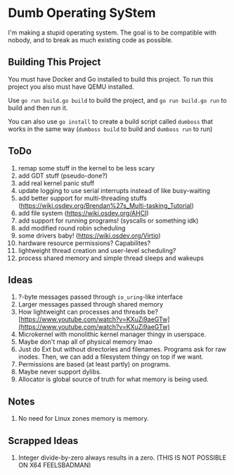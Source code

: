 # Dumb Operating SyStem
I'm making a stupid operating system. The goal is to be compatible with nobody,
and to break as much existing code as possible.

## Building This Project
You must have Docker and Go installed to build this project. To run this project
you also must have QEMU installed.

Use `go run build.go build` to build the project, and `go run build.go run` to
build and then run it.

You can also use `go install` to create a build script called `dumboss` that works
in the same way (`dumboss build` to build and `dumboss run` to run)

## ToDo
1. remap some stuff in the kernel to be less scary
2. add GDT stuff (pseudo-done?)
3. add real kernel panic stuff
4. update logging to use serial interrupts instead of like busy-waiting
5. add better support for multi-threading stuffs
   (https://wiki.osdev.org/Brendan%27s_Multi-tasking_Tutorial)
6. add file system (https://wiki.osdev.org/AHCI)
7. add support for running programs! (syscalls or something idk)
8. add modified round robin scheduling
9. some drivers baby! (https://wiki.osdev.org/Virtio)
0. hardware resource permissions? Capabilites?
1. lightweight thread creation and user-level scheduling?
2. process shared memory and simple thread sleeps and wakeups

## Ideas
1. ?-byte messages passed through `io_uring`-like interface
2. Larger messages passed through shared memory
3. How lightweight can processes and threads be?
   [https://www.youtube.com/watch?v=KXuZi9aeGTw](https://www.youtube.com/watch?v=KXuZi9aeGTw)
4. Microkernel with monolithic kernel manager thingy in userspace.
5. Maybe don't map all of physical memory lmao
6. Just do Ext but without directories and filenames. Programs ask for raw inodes.
   Then, we can add a filesystem thingy on top if we want.
7. Permissions are based (at least partly) on programs.
8. Maybe never support dylibs.
9. Allocator is global source of truth for what memory is being used.

## Notes
1. No need for Linux zones memory is memory.

## Scrapped Ideas
1. Integer divide-by-zero always results in a zero. (THIS IS NOT POSSIBLE ON X64 FEELSBADMAN)

